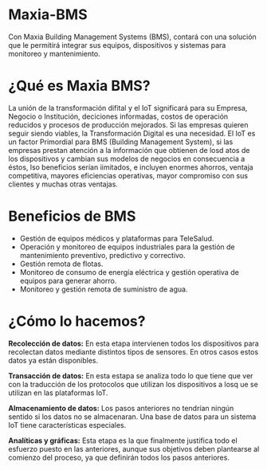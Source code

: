 # Maxia-BMS
Con Maxia Building Management Systems (BMS), contará con una solución que le permitirá integrar sus equipos, dispositivos y sistemas para monitoreo y mantenimiento.

# ¿Qué es Maxia BMS?
La unión de la transformación difital y el IoT significará para su Empresa, Negocio o Institución, deciciones informadas, costos de operación reducidos y procesos de producción mejorados.
Si las empresas quieren seguir siendo viables, la Transformación Digital es una necesidad.
El IoT es un factor Primordial para BMS (Building Management System), si las empresas prestan atención a la información que obtienen de losd atos de los dispositivos y cambian sus modelos de negocios en consecuencia a éstos, lso beneficios serían iimitados, e incluyen enormes ahorros, ventaja competitiva, mayores eficiencias operativas, mayor compromiso con sus clientes y muchas otras ventajas.

# Beneficios de BMS
- Gestión de equipos médicos y plataformas para TeleSalud.
- Operación y monitoreo de equipos industriales para la gestión de mantenimiento preventivo, predictivo y correctivo.
- Gestión remota de flotas.
- Monitoreo de consumo de energía eléctrica y gestión operativa de equipos para generar ahorro.
- Monitoreo y gestión remota de suministro de agua.

# ¿Cómo lo hacemos?

**Recolección de datos:** En esta etapa intervienen todos los dispositivos para recolectan datos mediante distintos tipos de sensores. En otros casos estos datos ya están disponibles.

**Transacción de datos:** En esta estapa se analiza todo lo que tiene que ver con la traducción de los protocolos que utilizan los dispositivos a losq ue se utilizan en las plataformas IoT.

**Almacenamiento de datos:** Los pasos anteriores no tendrían ningún sentido si los datos no se almacenaran. Una base de datos para un sistema IoT tiene características especiales.

**Analíticas y gráficas:** Esta etapa es la que finalmente justifica todo el esfuerzo puesto en las anteriores, aunque sus objetivos deben plantearse al comienzo del proceso, ya que definirán todos los pasos anteriores.
